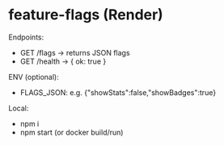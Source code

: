 # feature-flags (Render)

Endpoints:
- GET /flags   -> returns JSON flags
- GET /health  -> { ok: true }

ENV (optional):
- FLAGS_JSON: e.g. {"showStats":false,"showBadges":true}

Local:
- npm i
- npm start (or docker build/run)
